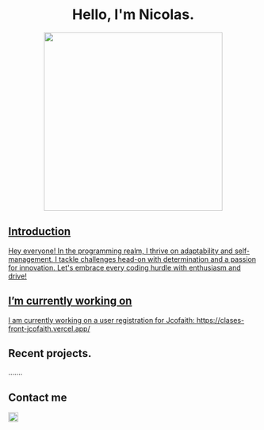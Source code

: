 <h1 align="center">Hello, I'm Nicolas.</h1>

<div align="center">
<a href="https://ossinsight.io">
  <img src="/web/static/img/screenshots/homepage.gif" height=360
</a>
</div>


## Introduction


Hey everyone! In the programming realm, I thrive on adaptability and self-management. I tackle challenges head-on with determination and a passion for innovation. Let's embrace every coding hurdle with enthusiasm and drive!

## I’m currently working on 
I am currently working on a user registration for Jcofaith: <a href="https://clases-front-jcofaith.vercel.app/" target="_blank">https://clases-front-jcofaith.vercel.app/ </a>

## Recent projects.
.......

## Contact me

<a href="https://www.linkedin.com/in/nicolas-inchaustegui-gonzalez-b25246205/" target="_blank">
<img src="https://cdn-icons-png.flaticon.com/128/3536/3536505.png" style="height: 20px;"/>
</a>






<!--
**Nicolaserd/Nicolaserd** is a ✨ _special_ ✨ repository because its `README.md` (this file) appears on your GitHub profile.

Here are some ideas to get you started:

- 🔭 I’m currently working on ...
- 🌱 I’m currently learning ...
- 👯 I’m looking to collaborate on ...
- 🤔 I’m looking for help with ...
- 💬 Ask me about ...
- 📫 How to reach me: ...
- 😄 Pronouns: ...
- ⚡ Fun fact: ...
-->
